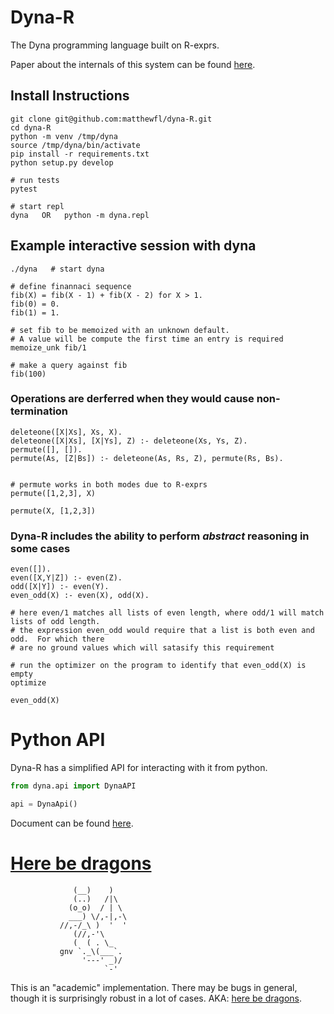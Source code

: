 # Dyna-R

The Dyna programming language built on R-exprs.

Paper about the internals of this system can be found [here](http://cs.jhu.edu/~mfl/#Evaluation%20of%20Logic%20Programs%20with%20Built-Ins%20and%20Aggregation%3A%20A%20Calculus%20for%20Bag%20Relations).

## Install Instructions
```
git clone git@github.com:matthewfl/dyna-R.git
cd dyna-R
python -m venv /tmp/dyna
source /tmp/dyna/bin/activate
pip install -r requirements.txt
python setup.py develop

# run tests
pytest

# start repl
dyna   OR   python -m dyna.repl
```


## Example interactive session with dyna
```
./dyna   # start dyna

# define finannaci sequence
fib(X) = fib(X - 1) + fib(X - 2) for X > 1.
fib(0) = 0.
fib(1) = 1.

# set fib to be memoized with an unknown default.
# A value will be compute the first time an entry is required
memoize_unk fib/1

# make a query against fib
fib(100)
```

### Operations are derferred when they would cause non-termination
```
deleteone([X|Xs], Xs, X).
deleteone([X|Xs], [X|Ys], Z) :- deleteone(Xs, Ys, Z).
permute([], []).
permute(As, [Z|Bs]) :- deleteone(As, Rs, Z), permute(Rs, Bs).


# permute works in both modes due to R-exprs
permute([1,2,3], X)

permute(X, [1,2,3])
```

### Dyna-R includes the ability to perform *abstract* reasoning in some cases
```
even([]).
even([X,Y|Z]) :- even(Z).
odd([X|Y]) :- even(Y).
even_odd(X) :- even(X), odd(X).

# here even/1 matches all lists of even length, where odd/1 will match lists of odd length.
# the expression even_odd would require that a list is both even and odd.  For which there
# are no ground values which will satasify this requirement

# run the optimizer on the program to identify that even_odd(X) is empty
optimize

even_odd(X)
```

# Python API
Dyna-R has a simplified API for interacting with it from python.
```python
from dyna.api import DynaAPI

api = DynaApi()
```
Document can be found [here](python_api.md).


# [Here be dragons](https://en.wikipedia.org/wiki/Here_be_dragons)

```
              (__)    )
              (..)   /|\
             (o_o)  / | \
             ___) \/,-|,-\
           //,-/_\ )  '  '
              (//,-'\
              (  ( . \_
           gnv `._\(___`.
                '---' _)/
                     `-'
```

This is an "academic" implementation.  There may be bugs in general, though it is surprisingly robust in a lot of cases.  AKA: [here be dragons](https://en.wikipedia.org/wiki/Here_be_dragons).
